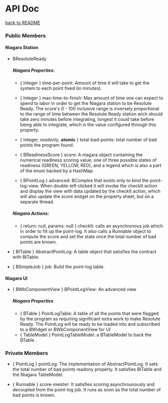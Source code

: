 # API Doc
[back to README](README.md)
### Public Members
  #### Niagara Station
  - BResoluteReady
    ##### Niagara Properties:
    - { Integer } time-per-point: Amount of time it will take to 
                get the system to each point fixed (in minutes).
                
    - { Integer } max-time-to-finish: Max amount of time one can expect to
      spend to labor in order to get the Niagara station to be Resolute 
      Ready. The score's 0 - 100 inclusive range is inversely proportional to
      the range of time between the Resolute Ready station wich should take zero
      minutes before integrating, longest it could take before being able to
      integrate, which is the value configured through this property.
      
    - { Integer, *readonly*, **atomic**  } total-bad-points: total number of bad 
      points the program found.  
      
    - { BReadinessScore } score: A niagara object containing the numerical
      readiness scoring value, one of three possible states of readiness (GREEN, 
      YELLOW, RED), and a legend which is also a part of the enum backed by a HashMap.
    - { BPointLog } advanced: BComplex that exists only to bind the point-log-view. 
      When double-left clicked it will invoke the checkIt action and display the view
      with data updated by the checkIt action, which will also update the score
      widget on the property sheet, but on a separate thread.  
    ##### Niagara Actions:
    - { return: null, params: null } checkIt: calls an asynchronous job which in 
    order to fill up the point-log. It also calls a Runnable object to compute the score
    and set the state once the total number of bad points are known. 
    
  - { BITable } AbstractPointLog: A table object that satisfies the contract with BITable.
  - { BSimpleJob } job: Build the point-log table.    
  #### Niagara UI
  - { BWbComponentView } BPointLogView: An advanced view 
    ##### Niagara Properties
    - { BTable } PointLogTable: A table of all the points that were flagged by the program
         as requiring significant extra work to make Resolute Ready. The PointLog will be
         ready to be loaded into and subscribed to a BWidget or BWbComponentView for UI
    - { TableModel } PointLogTableModel: a BTableModel to back the BTable .
### Private Members
  - { PointLog } pointLog: The implementation of AbstractPointLog. It sets the total number
    of bad points readony property. It satisfies BITable and the Niagara TableModel.
  
  - { Runnable } score-meister: It satisfies scoring asynchrounously and decoupled from
    the point-log job. It runs as soon as the total number of bad points is known.